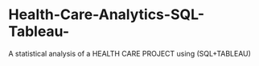 # Health-Care-Analytics-SQL-Tableau-
A statistical analysis of a HEALTH CARE PROJECT using (SQL+TABLEAU)
